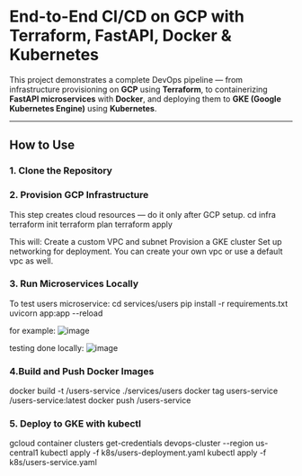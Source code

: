 # End-to-End CI/CD on GCP with Terraform, FastAPI, Docker & Kubernetes

This project demonstrates a complete DevOps pipeline — from infrastructure provisioning on **GCP** using **Terraform**, to containerizing **FastAPI microservices** with **Docker**, and deploying them to **GKE (Google Kubernetes Engine)** using **Kubernetes**.

---

## How to Use

### 1. Clone the Repository

### 2. Provision GCP Infrastructure
This step creates cloud resources — do it only after GCP setup.
cd infra
terraform init
terraform plan
terraform apply

This will:
Create a custom VPC and subnet
Provision a GKE cluster
Set up networking for deployment. You can create your own vpc or use a default vpc as well. 

### 3. Run Microservices Locally
To test users microservice:
cd services/users
pip install -r requirements.txt
uvicorn app:app --reload

for example:
![image](https://github.com/user-attachments/assets/213371ca-e7a7-4535-bcae-6ffb39fc21ba)

testing done locally:
![image](https://github.com/user-attachments/assets/6bc7bbe5-5edf-4c81-8d25-a2b03e33ab39)


### 4.Build and Push Docker Images

docker build -t <your-docker-name>/users-service ./services/users
docker tag users-service <your-docker-name>/users-service:latest
docker push <your-docker-name>/users-service

### 5. Deploy to GKE with kubectl
gcloud container clusters get-credentials devops-cluster --region us-central1
kubectl apply -f k8s/users-deployment.yaml
kubectl apply -f k8s/users-service.yaml
